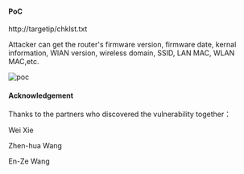 #### PoC
http://targetip/chklst.txt

Attacker can get the router's firmware version, firmware date, kernal information, WlAN version, wireless domain, SSID, LAN MAC, WLAN MAC,etc.

![poc](https://github.com/dahua966/Routers-vuls/blob/master/DAP-1320/chklist.jpg)

#### Acknowledgement
Thanks to the partners who discovered the vulnerability together：

Wei Xie

Zhen-hua Wang

En-Ze Wang